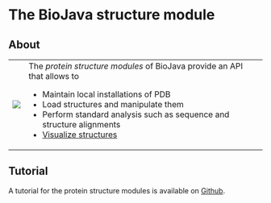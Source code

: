 # The BioJava structure module

## About
<table>
    <tr>
        <td>
            <img src="https://raw.github.com/biojava/biojava3-tutorial/master/structure/img/4hhb_jmol.png"/>
        </td>
        <td>
            The <i>protein structure modules</i> of BioJava provide an API that allows to 
            <ul>
                <li>Maintain local installations of PDB</li>
                <li>Load structures and manipulate them</li>
                <li>Perform standard analysis such as sequence and structure alignments</li>
                <li><a href="https://github.com/biojava/biojava/tree/master/biojava3-structure-gui">Visualize structures</a></li>
            </ul>
        </td>
    </tr>
</table>  

## Tutorial

A tutorial for the protein structure modules is available on [Github](https://github.com/biojava/biojava3-tutorial/tree/master/structure).